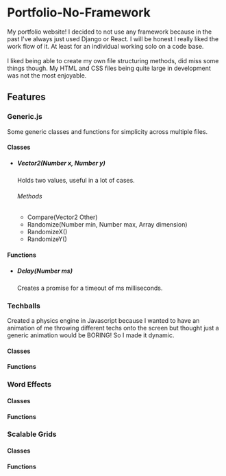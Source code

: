 # Portfolio-No-Framework
My portfolio website! I decided to not use any framework because in the past
I've always just used Django or React. I will be honest I really liked the
work flow of it. At least for an individual working solo on a code base.<br>
 <br>
I liked being able to create my own file structuring methods, did miss some
things though. My HTML and CSS files being quite large in development was not
the most enjoyable.

## Features

### Generic.js
Some generic classes and functions for simplicity across multiple files.

#### Classes
- ##### Vector2(Number x, Number y)
    Holds two values, useful in a lot of cases.
    ###### Methods 
    - Compare(Vector2 Other)
    - Randomize(Number min, Number max, Array dimension)
    - RandomizeX()
    - RandomizeY()
#### Functions
- ##### Delay(Number ms)
    Creates a promise for a timeout of ms milliseconds.

### Techballs
Created a physics engine in Javascript because I wanted to have an animation
of me throwing different techs onto the screen but thought just a generic
animation would be BORING! So I made it dynamic.

#### Classes
#### Functions

### Word Effects
#### Classes
#### Functions

### Scalable Grids
#### Classes
#### Functions